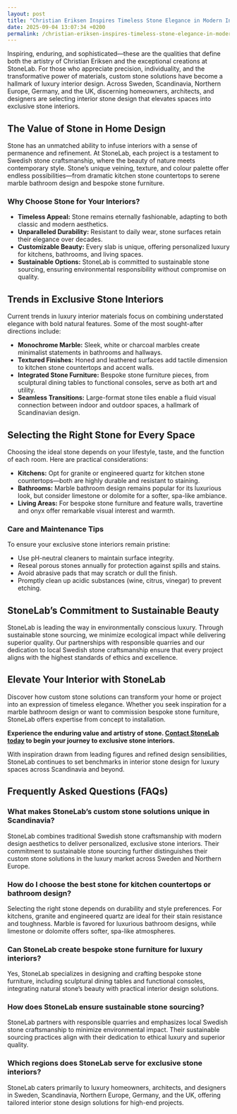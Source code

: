 ```yaml
---
layout: post
title: "Christian Eriksen Inspires Timeless Stone Elegance in Modern Interiors"
date: 2025-09-04 13:07:34 +0200
permalink: /christian-eriksen-inspires-timeless-stone-elegance-in-modern-interiors/
---
```

Inspiring, enduring, and sophisticated—these are the qualities that define both the artistry of Christian Eriksen and the exceptional creations at StoneLab. For those who appreciate precision, individuality, and the transformative power of materials, custom stone solutions have become a hallmark of luxury interior design. Across Sweden, Scandinavia, Northern Europe, Germany, and the UK, discerning homeowners, architects, and designers are selecting interior stone design that elevates spaces into exclusive stone interiors.

## The Value of Stone in Home Design

Stone has an unmatched ability to infuse interiors with a sense of permanence and refinement. At StoneLab, each project is a testament to Swedish stone craftsmanship, where the beauty of nature meets contemporary style. Stone’s unique veining, texture, and colour palette offer endless possibilities—from dramatic kitchen stone countertops to serene marble bathroom design and bespoke stone furniture.

### Why Choose Stone for Your Interiors?

- **Timeless Appeal:** Stone remains eternally fashionable, adapting to both classic and modern aesthetics.
- **Unparalleled Durability:** Resistant to daily wear, stone surfaces retain their elegance over decades.
- **Customizable Beauty:** Every slab is unique, offering personalized luxury for kitchens, bathrooms, and living spaces.
- **Sustainable Options:** StoneLab is committed to sustainable stone sourcing, ensuring environmental responsibility without compromise on quality.

## Trends in Exclusive Stone Interiors

Current trends in luxury interior materials focus on combining understated elegance with bold natural features. Some of the most sought-after directions include:

- **Monochrome Marble:** Sleek, white or charcoal marbles create minimalist statements in bathrooms and hallways.
- **Textured Finishes:** Honed and leathered surfaces add tactile dimension to kitchen stone countertops and accent walls.
- **Integrated Stone Furniture:** Bespoke stone furniture pieces, from sculptural dining tables to functional consoles, serve as both art and utility.
- **Seamless Transitions:** Large-format stone tiles enable a fluid visual connection between indoor and outdoor spaces, a hallmark of Scandinavian design.

## Selecting the Right Stone for Every Space

Choosing the ideal stone depends on your lifestyle, taste, and the function of each room. Here are practical considerations:

- **Kitchens:** Opt for granite or engineered quartz for kitchen stone countertops—both are highly durable and resistant to staining.
- **Bathrooms:** Marble bathroom design remains popular for its luxurious look, but consider limestone or dolomite for a softer, spa-like ambiance.
- **Living Areas:** For bespoke stone furniture and feature walls, travertine and onyx offer remarkable visual interest and warmth.

### Care and Maintenance Tips

To ensure your exclusive stone interiors remain pristine:

- Use pH-neutral cleaners to maintain surface integrity.
- Reseal porous stones annually for protection against spills and stains.
- Avoid abrasive pads that may scratch or dull the finish.
- Promptly clean up acidic substances (wine, citrus, vinegar) to prevent etching.

## StoneLab’s Commitment to Sustainable Beauty

StoneLab is leading the way in environmentally conscious luxury. Through sustainable stone sourcing, we minimize ecological impact while delivering superior quality. Our partnerships with responsible quarries and our dedication to local Swedish stone craftsmanship ensure that every project aligns with the highest standards of ethics and excellence.

## Elevate Your Interior with StoneLab

Discover how custom stone solutions can transform your home or project into an expression of timeless elegance. Whether you seek inspiration for a marble bathroom design or want to commission bespoke stone furniture, StoneLab offers expertise from concept to installation.

**Experience the enduring value and artistry of stone. [Contact StoneLab today](https://stonelab.se/) to begin your journey to exclusive stone interiors.**

With inspiration drawn from leading figures and refined design sensibilities, StoneLab continues to set benchmarks in interior stone design for luxury spaces across Scandinavia and beyond.

## Frequently Asked Questions (FAQs)

### What makes StoneLab’s custom stone solutions unique in Scandinavia?

StoneLab combines traditional Swedish stone craftsmanship with modern design aesthetics to deliver personalized, exclusive stone interiors. Their commitment to sustainable stone sourcing further distinguishes their custom stone solutions in the luxury market across Sweden and Northern Europe.

### How do I choose the best stone for kitchen countertops or bathroom design?

Selecting the right stone depends on durability and style preferences. For kitchens, granite and engineered quartz are ideal for their stain resistance and toughness. Marble is favored for luxurious bathroom designs, while limestone or dolomite offers softer, spa-like atmospheres.

### Can StoneLab create bespoke stone furniture for luxury interiors?

Yes, StoneLab specializes in designing and crafting bespoke stone furniture, including sculptural dining tables and functional consoles, integrating natural stone’s beauty with practical interior design solutions.

### How does StoneLab ensure sustainable stone sourcing?

StoneLab partners with responsible quarries and emphasizes local Swedish stone craftsmanship to minimize environmental impact. Their sustainable sourcing practices align with their dedication to ethical luxury and superior quality.

### Which regions does StoneLab serve for exclusive stone interiors?

StoneLab caters primarily to luxury homeowners, architects, and designers in Sweden, Scandinavia, Northern Europe, Germany, and the UK, offering tailored interior stone design solutions for high-end projects.

<script type="application/ld+json">
{
  "@context": "https://schema.org",
  "@type": "BlogPosting",
  "headline": "Christian Eriksen Inspires Timeless Stone Elegance in Modern Interiors",
  "description": "Explore how StoneLab’s custom stone solutions and Swedish stone craftsmanship elevate luxury interiors across Scandinavia and Northern Europe.",
  "author": {
    "@type": "Person",
    "name": "StoneLab"
  },
  "publisher": {
    "@type": "Person",
    "name": "StoneLab"
  },
  "datePublished": "2024-06-01",
  "mainEntityOfPage": {
    "@type": "WebPage",
    "@id": "https://stonelab.se/blog/christian-eriksen-stone-elegance"
  },
  "keywords": "StoneLab, custom stone solutions, interior stone design, exclusive stone interiors, Swedish stone craftsmanship, luxury interior materials, kitchen stone countertops, marble bathroom design, bespoke stone furniture, sustainable stone sourcing",
  "inLanguage": "en-US"
}
</script>

<script type="application/ld+json">
{
  "@context": "https://schema.org",
  "@type": "FAQPage",
  "mainEntity": [
    {
      "@type": "Question",
      "name": "What makes StoneLab’s custom stone solutions unique in Scandinavia?",
      "acceptedAnswer": {
        "@type": "Answer",
        "text": "StoneLab combines traditional Swedish stone craftsmanship with modern design aesthetics to deliver personalized, exclusive stone interiors. Their commitment to sustainable stone sourcing further distinguishes their custom stone solutions in the luxury market across Sweden and Northern Europe."
      }
    },
    {
      "@type": "Question",
      "name": "How do I choose the best stone for kitchen countertops or bathroom design?",
      "acceptedAnswer": {
        "@type": "Answer",
        "text": "Selecting the right stone depends on durability and style preferences. For kitchens, granite and engineered quartz are ideal for their stain resistance and toughness. Marble is favored for luxurious bathroom designs, while limestone or dolomite offers softer, spa-like atmospheres."
      }
    },
    {
      "@type": "Question",
      "name": "Can StoneLab create bespoke stone furniture for luxury interiors?",
      "acceptedAnswer": {
        "@type": "Answer",
        "text": "Yes, StoneLab specializes in designing and crafting bespoke stone furniture, including sculptural dining tables and functional consoles, integrating natural stone’s beauty with practical interior design solutions."
      }
    },
    {
      "@type": "Question",
      "name": "How does StoneLab ensure sustainable stone sourcing?",
      "acceptedAnswer": {
        "@type": "Answer",
        "text": "StoneLab partners with responsible quarries and emphasizes local Swedish stone craftsmanship to minimize environmental impact. Their sustainable sourcing practices align with their dedication to ethical luxury and superior quality."
      }
    },
    {
      "@type": "Question",
      "name": "Which regions does StoneLab serve for exclusive stone interiors?",
      "acceptedAnswer": {
        "@type": "Answer",
        "text": "StoneLab caters primarily to luxury homeowners, architects, and designers in Sweden, Scandinavia, Northern Europe, Germany, and the UK, offering tailored interior stone design solutions for high-end projects."
      }
    }
  ]
}
</script>